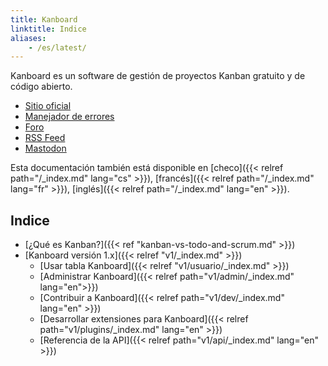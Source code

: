 ```yaml
---
title: Kanboard
linktitle: Indice
aliases:
    - /es/latest/
---
```


Kanboard es un software de gestión de proyectos Kanban gratuito y de código abierto.

- [Sitio oficial](https://kanboard.org)
- [Manejador de errores](https://github.com/kanboard/kanboard/issues)
- [Foro](https://kanboard.discourse.group/)
- [RSS Feed](https://github.com/kanboard/kanboard/releases.atom)
- [Mastodon](https://mastodon.social/@kanboard)

Esta documentación también está disponible en [checo]({{< relref path="/_index.md" lang="cs" >}}), [francés]({{< relref path="/_index.md" lang="fr" >}}), [inglés]({{< relref path="/_index.md" lang="en" >}}).

## Indice

- [¿Qué es Kanban?]({{< ref "kanban-vs-todo-and-scrum.md" >}})
- [Kanboard versión 1.x]({{< relref "v1/_index.md" >}})
    - [Usar tabla Kanboard]({{< relref "v1/usuario/_index.md" >}})
    - [Administrar Kanboard]({{< relref path="v1/admin/_index.md" lang="en">}})
    - [Contribuir a Kanboard]({{< relref path="v1/dev/_index.md" lang="en" >}})
    - [Desarrollar extensiones para Kanboard]({{< relref path="v1/plugins/_index.md" lang="en" >}})
    - [Referencia de la API]({{< relref path="v1/api/_index.md" lang="en" >}})